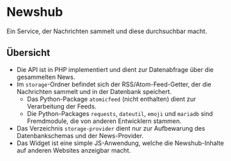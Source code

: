 # Newshub

Ein Service, der Nachrichten sammelt und diese durchsuchbar macht.

## Übersicht

* Die API ist in PHP implementiert und dient zur Datenabfrage über die gesammelten News.
* Im `storage`-Ordner befindet sich der RSS/Atom-Feed-Getter, der die Nachrichten sammelt und in der Datenbank speichert.
  * Das Python-Package `atomicfeed` (nicht enthalten) dient zur Verarbeitung der Feeds.
  * Die Python-Packages `requests`, `dateutil`, `emoji` und `mariadb` sind Fremdmodule, die von anderen Entwicklern stammen.
* Das Verzeichnis `storage-provider` dient nur zur Aufbewarung des Datenbankschemas und der News-Provider.
* Das Widget ist eine simple JS-Anwendung, welche die Newshub-Inhalte auf anderen Websites anzeigbar macht.